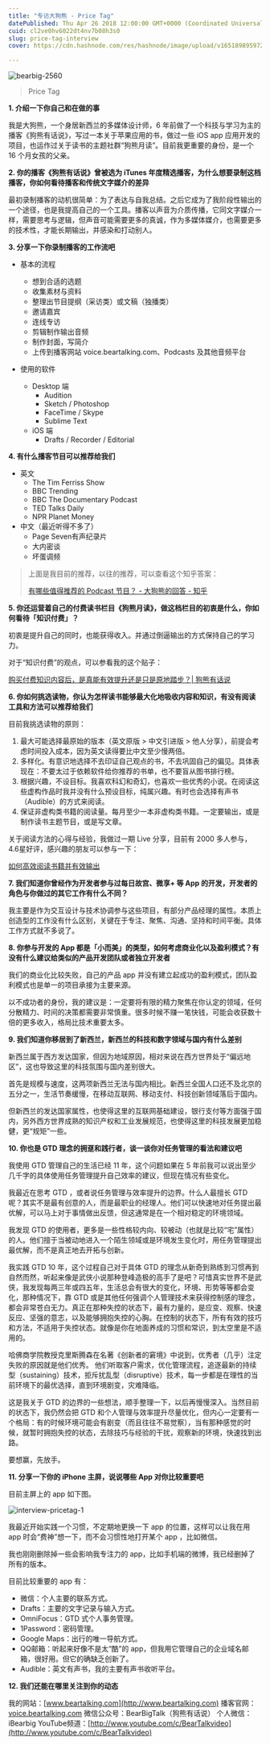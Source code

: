 ```yaml
---
title: "专访大狗熊 - Price Tag"
datePublished: Thu Apr 26 2018 12:00:00 GMT+0000 (Coordinated Universal Time)
cuid: cl2ve0hv6022dt4nv7b08h3s0
slug: price-tag-interview
cover: https://cdn.hashnode.com/res/hashnode/image/upload/v1651898959729/9dmSgaWjU.jpg

---
```


![bearbig-2560](https://i.imgur.com/jyOAhPr.jpg)

> Price Tag

**1. 介绍一下你自己和在做的事**

我是大狗熊，一个身居新西兰的多媒体设计师，6 年前做了一个科技与学习为主的播客《狗熊有话说》，写过一本关于苹果应用的书，做过一些 iOS app 应用开发的项目，也运作过关于读书的主题社群“狗熊月读”。目前我更重要的身份，是一个 16 个月女孩的父亲。

**2. 你的播客《狗熊有话说》曾被选为 iTunes 年度精选播客，为什么想要录制这档播客，你如何看待播客和传统文字媒介的差异**

最初录制播客的动机很简单：为了表达与自我总结。之后它成为了我阶段性输出的一个途径，也是我提高自己的一个工具。播客以声音为介质传播，它同文字媒介一样，需要思考与逻辑，但声音可能需要更多的真诚，作为多媒体媒介，也需要更多的技术性，才能长期输出，并感染和打动别人。

**3. 分享一下你录制播客的工作流吧**

* 基本的流程

    * 想到合适的选题
    * 收集素材与资料
    * 整理出节目提纲（采访类）或文稿（独播类）
    * 邀请嘉宾
    * 连线专访
    * 剪辑制作输出音频
    * 制作封面，写简介
    * 上传到播客网站 voice.beartalking.com、Podcasts 及其他音频平台

* 使用的软件
  - Desktop 端
     + Audition
     + Sketch / Photoshop
     + FaceTime / Skype
     + Sublime Text
  - iOS 端
     + Drafts / Recorder / Editorial

**4. 有什么播客节目可以推荐给我们**

* 英文
  - The Tim Ferriss Show
  - BBC Trending
  - BBC The Documentary Podcast
  - TED Talks Daily
  - NPR Planet Money
* 中文（最近听得不多了）
  - Page Seven有声纪录片
  - 大内密谈
  - 坏蛋调频

> 上面是我目前的推荐，以往的推荐，可以查看这个知乎答案：
> 
> [有哪些值得推荐的 Podcast 节目？ - 大狗熊的回答 - 知乎](https://www.zhihu.com/question/19565706/answer/20244893)


**5. 你还运营着自己的付费读书栏目《狗熊月读》，做这档栏目的初衷是什么，你如何看待「知识付费」？**

初衷是提升自己的同时，也能获得收入。并通过倒逼输出的方式保持自己的学习力。

对于“知识付费”的观点，可以参看我的这个贴子：

[购买付费知识内容后，是真能有效提升还是只是原地踏步？| 狗熊有话说](http://www.beartalking.com/what-is-paid-knowledge/)

**6. 你如何挑选读物，你认为怎样读书能够最大化地吸收内容和知识，有没有阅读工具和方法可以推荐给我们**

目前我挑选读物的原则：

1. 最大可能选择最原始的版本（英文原版 > 中文引进版 > 他人分享），前提会考虑时间投入成本，因为英文读得要比中文至少慢两倍。
2. 多样化。有意识地选择不去印证自己观点的书，不去巩固自己的偏见。具体表现在：不要太过于依赖软件给你推荐的书单，也不要盲从图书排行榜。
3. 根据兴趣，不设目标。我喜欢科幻和奇幻，也喜欢一些优秀的小说。在阅读这些虚构作品时我并没有什么预设目标，纯属兴趣。有时也会选择有声书（Audible）的方式来阅读。
4. 保证非虚构类书籍的阅读量。每月至少一本非虚构类书籍。一定要输出，或是制作读书主题节目，或是写文章。

关于阅读方法的心得与经验，我做过一期 Live 分享，目前有 2000 多人参与，4.6星好评，感兴趣的朋友可以参与一下：

[如何高效阅读书籍并有效输出](https://www.zhihu.com/lives/873602326626189312)

**7. 我们知道你曾经作为开发者参与过每日故宫、微享+ 等 App 的开发，开发者的角色与你做过的其它工作有什么不同？**

我主要是作为交互设计与技术协调参与这些项目，有部分产品经理的属性。本质上创造型的工作没有什么区别，关键在于专注、聚焦、沟通、坚持和时间平衡。具体工作方式就不多说了。

**8. 你参与开发的 App 都是「小而美」的类型，如何考虑商业化以及盈利模式？有没有什么建议给类似的产品开发团队或者独立开发者**

我们的商业化比较失败，自己的产品 app 并没有建立起成功的盈利模式，团队盈利模式也是单一的项目承接为主要来源。

以不成功者的身份，我的建议是：一定要将有限的精力聚焦在你认定的领域，任何分散精力、时间的决策都需要非常慎重。很多时候不赚一笔快钱，可能会收获数十倍的更多收入，格局比技术重要太多。

**9. 我们知道你移居到了新西兰，新西兰的科技和数字领域与国内有什么差别**

新西兰属于西方发达国家，但因为地域原因，相对来说在西方世界处于“偏远地区”，这也导致这里的科技氛围与国内差别很大。

首先是规模与速度，这两项新西兰无法与国内相比。新西兰全国人口还不及北京的五分之一，生活节奏缓慢，在移动互联网、移动支付、科技创新领域落后于国内。

但新西兰的发达国家属性，也使得这里的互联网基础建设，银行支付等方面强于国内，另外西方世界成熟的知识产权和工业发展规范，也使得这里的科技发展更加稳健，更“规矩”一些。

**10. 你也是 GTD 理念的拥趸和践行者，谈一谈你对任务管理的看法和建议吧**

我使用 GTD 管理自己的生活已经 11 年，这个问题如果在 5 年前我可以说出至少几千字的具体使用任务管理提升自己效率的建议，但现在情况有些变化。

我最近在思考 GTD ，或者说任务管理与效率提升的边界。什么人最擅长 GTD 呢？其实不是最有创意的人，而是最职业的经理人。他们可以快速地对任务提出最优解，可以马上对于事情做出反馈，但这通常是在一个相对稳定的环境领域。

我发现 GTD 的使用者，更多是一些性格较内向、较被动（也就是比较“宅”属性）的人。他们擅于当被动地进入一个陌生领域或是环境发生变化时，用任务管理提出最优解，而不是真正地去开拓与创新。

我实践 GTD 10 年，这个过程自己对于具体 GTD 的理念从新奇到熟练到习惯再到自然而然，听起来像是武侠小说那种登峰造极的高手了是吧？可惜真实世界不是武侠，我发现每两三年或四五年，生活总会有很大的变化，环境、形势等等都会变化，那种情况下，靠 GTD 或是其他任何强调个人管理技术来获得控制感的理念，都会非常苍白无力。真正在那种失控的状态下，最有力量的，是应变、观察、快速反应、坚强的意志，以及能够拥抱失控的心胸。在控制的状态下，所有有效的技巧和方法，不适用于失控状态。就像是你在地面养成的习惯和常识，到太空里是不适用的。

哈佛商学院教授克里斯腾森在名著《创新者的窘境》中说到，优秀者（几乎）注定失败的原因就是他们优秀。 他们听取客户需求，优化管理流程，追逐最新的持续型（sustaining）技术，拒斥扰乱型（disruptive）技术，每一步都是在理性的当前环境下的最优选择，直到环境剧变，灾难降临。

这是我关于 GTD 的边界的一些想法，顺手整理一下，以后再慢慢深入。当然目前的状态下，我仍然会把 GTD 和个人管理与效率提升尽量优化，但内心一定要有一个格局：有的时候环境可能会有剧变（而且往往不易觉察），当有那种感觉的时候，就暂时拥抱失控的状态，去除技巧与经验的干扰，观察新的环境，快速找到出路。

要想赢，先放手。
 
**11. 分享一下你的 iPhone 主屏，说说哪些 App 对你比较重要吧**

目前主屏上的 app 如下图。

![interview-pricetag-1](https://i.imgur.com/FmkS3uk.jpg)


我最近开始实践一个习惯，不定期地更换一下 app 的位置，这样可以让我在用 app 时会“费神”想一下，而不会习惯性地打开某个 app ，比如微信。

我也刚刚删除掉一些会影响我专注力的 app，比如手机端的微博，我已经删掉了所有的版本。

目前比较重要的 app 有：

* 微信：个人主要的联系方式。
* Drafts：主要的文字记录与输入方式。
* OmniFocus：GTD 式个人事务管理。
* 1Password：密码管理。
* Google Maps：出行的唯一导航方式。
* QQ邮箱：听起来好像不是太“酷”的 app，但我用它管理自己的企业域名邮箱，很好用。但它的确缺乏创新了。
* Audible：英文有声书，我的主要有声书收听平台。


**12. 我们还能在哪里关注到你的动态**

我的网站：[www.beartalking.com](http://www.beartalking.com)
播客官网：[voice.beartalking.com](voice.beartalking.com)
微信公众号：BearBigTalk（狗熊有话说）
个人微信：iBearbig
YouTube频道：[http://www.youtube.com/c/BearTalkvideo](http://www.youtube.com/c/BearTalkvideo)

